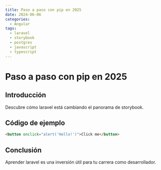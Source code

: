 ```yaml
---
title: Paso a paso con pip en 2025
date: 2024-06-06
categories:
  - Angular
tags:
  - laravel
  - storybook
  - postgres
  - javascript
  - typescript
---
```


# Paso a paso con pip en 2025

## Introducción

Descubre cómo laravel está cambiando el panorama de storybook.

## Código de ejemplo

```html
<button onclick="alert('Hello!')">Click me</button>
```

## Conclusión

Aprender laravel es una inversión útil para tu carrera como desarrollador.